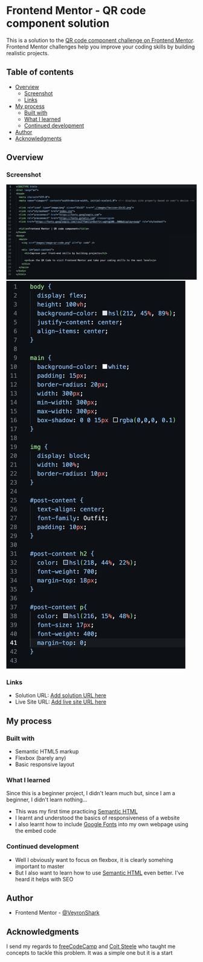 # Frontend Mentor - QR code component solution

This is a solution to the [QR code component challenge on Frontend Mentor](https://www.frontendmentor.io/challenges/qr-code-component-iux_sIO_H). Frontend Mentor challenges help you improve your coding skills by building realistic projects. 

## Table of contents

- [Overview](#overview)
  - [Screenshot](#screenshot)
  - [Links](#links)
- [My process](#my-process)
  - [Built with](#built-with)
  - [What I learned](#what-i-learned)
  - [Continued development](#continued-development)
- [Author](#author)
- [Acknowledgments](#acknowledgments)


## Overview

### Screenshot

![screenshot of HTML code](./screenshots/html_screenshot.png "Screenshot of HTML code")
![screenshot of CSS code](./screenshots/css_screenshot.png "Screenshot of CSS code")

### Links

- Solution URL: [Add solution URL here](https://github.com/VeyronShark/FrontendMentor-QR-Code-Solution)
- Live Site URL: [Add live site URL here](https://your-live-site-url.com)

## My process

### Built with

- Semantic HTML5 markup
- Flexbox (barely any)
- Basic responsive layout

### What I learned

Since this is a beginner project, I didn't learn much but, since I am a beginner, I didn't learn nothing...

- This was my first time practicing [Semantic HTML](https://developer.mozilla.org/en-US/docs/Glossary/Semantics)
- I learnt and understood the basics of responsiveness of a website
- I also learnt how to include [Google Fonts](https://fonts.google.com/) into my own webpage using the embed code

### Continued development

- Well I obviously want to focus on flexbox, it is clearly somehing important to master
- But I also want to learn how to use [Semantic HTML](https://developer.mozilla.org/en-US/docs/Glossary/Semantics) even better. I've heard it helps with SEO

## Author

- Frontend Mentor - [@VeyronShark](https://www.frontendmentor.io/profile/VeyronShark)

## Acknowledgments

I send my regards to [freeCodeCamp](https://www.freecodecamp.org) and [Colt Steele](https://www.udemy.com/user/coltsteele/?srsltid=AfmBOop0NGbVNsQdQFTNI0qbD03-TLUUHoXJpW2wvThgUzgP0JtBKV-d) who taught me concepts to tackle this problem. It was a simple one but it is a start
